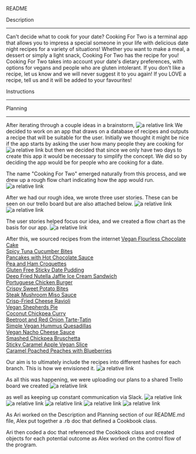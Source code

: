 README

Description
****************************
Can't decide what to cook for your date?
Cooking For Two is a terminal app that allows you to impress a special someone in your life with delicious date night recipes for a variety of situations! Whether you want to make a meal, a dessert or simply a light snack, Cooking For Two has the recipe for you!
Cooking For Two takes into account your date's dietary preferences, with options for vegans and people who are gluten intolerant.
If you don't like a recipe, let us know and we will never suggest it to you again! If you LOVE a recipe, tell us and it will be added to your favourites!



Instructions
****************************


Planning
****************************
After iterating through a couple ideas in a brainstorm,
![a relative link](docs/brainstorm.jpg)
We decided to work on an app that draws on a database of recipes and outputs a recipe that will be suitable for the user.
Initially we thought it might be nice if the app starts by asking the user how many people they are cooking for
![a relative link](docs/how_many_people.jpg)
but then we decided that since we only have two days to create this app it would be necessary to simplify the concept. We did so by deciding the app would be for people who are cooking for a date.

The name "Cooking For Two" emerged naturally from this process, and we drew up a rough flow chart indicating how the app would run.
![a relative link](docs/prelim_chart.jpg)

After we had our rough idea, we wrote three user stories. These can be seen on our trello board but are also attached below.
![a relative link](docs/user_stories_1.jpg)
![a relative link](docs/user_stories_2.jpg)

The user stories helped focus our idea, and we created a flow chart as the basis for our app.
![a relative link](docs/flow_chart.jpg)

After this, we sourced recipes from the internet
[Vegan Flourless Chocolate Cake](https://www.mydarlingvegan.com/vegan-flourless-chocolate-cake/)  
[Spicy Tuna Cucumber Bites](https://paleoleap.com/spicy-tuna-cucumber-bites/)  
[Pancakes with Hot Chocolate Sauce](https://www.delicious.com.au/recipes/pancakes-hot-chocolate-sauce/308b48fc-38e5-40ad-8de4-689309f80315?current_section=recipes)  
[Pea and Ham Croquettes](https://www.delicious.com.au/recipes/pea-ham-croquettes-fiery-aioli/37b88a9b-94a5-45fb-9b75-17f5c7459ef7?current_section=recipes&r=recipes/collections/70recipesforaromanticdatenightathome)  
[Gluten Free Sticky Date Pudding](https://www.stayathomemum.com.au/recipes/gluten-free-sticky-date-pudding/)  
[Deep Fried Nutella Jaffle Ice Cream Sandwich](https://www.delicious.com.au/recipes/deep-fried-nutella-jaffle-ice-cream-sandwich/9599620b-6b11-421a-8d41-2d02dbb0f04b)  
[Portuguese Chicken Burger](https://www.delicious.com.au/recipes/portuguese-chicken-burger/2e78ba2a-2ff8-41f8-9aa6-6bc2938bc481)  
[Crispy Sweet Potato Bites](https://www.delicious.com.au/recipes/crispy-sweet-potato-paleo-nachos/21bfb87e-899d-4dc8-914c-39cf0e32a345)  
[Steak Mushroom Miso Sauce](https://www.delicious.com.au/recipes/steak-mushroom-miso-sauce/55fdf112-af32-4e95-a13f-80b3220ed9e5?current_section=recipes)  
[Crisp-Fried Cheese Ravioli](https://www.delicious.com.au/recipes/crisp-fried-cheese-ravioli/2090fe76-9b7b-4095-89bc-8ea0d8b5c751?current_section=recipes)  
[Vegan Shepherds Pie](https://jessicainthekitchen.com/vegan-shepherds-pie-gluten-free/)  
[Coconut Chickpea Curry](https://jessicainthekitchen.com/coconut-chickpea-curry-recipe/)  
[Beetroot and Red Onion Tarte-Tatin](https://www.bbcgoodfood.com/recipes/beetroot-red-onion-tarte-tatin)  
[Simple Vegan Hummus Quesadillas](https://www.thissavoryvegan.com/simple-vegan-hummus-quesadillas/)  
[Vegan Nacho Cheese Sauce](https://happyhealthymama.com/vegan-nacho-cheese-sauce.html)  
[Smashed Chickpea Bruschetta](https://www.taste.com.au/recipes/smashed-chickpea-bruschetta/modwcwx4)  
[Sticky Caramel Apple Vegan Slice](https://www.taste.com.au/recipes/sticky-caramel-apple-vegan-slice/)  
[Caramel Poached Peaches with Blueberries](https://www.bbcgoodfood.com/recipes/2120/caramel-poached-peaches-with-blueberries)  

Our aim is to ultimately include the recipes into different hashes for each branch. This is how we envisioned it.
![a relative link](docs/hash_recipes.jpg)

As all this was happening, we were uploading our plans to a shared Trello board we created
![a relative link](docs/trello.jpg)

as well as keeping up constant communication via Slack.
![a relative link](docs/slack_1.jpg)
![a relative link](docs/slack_2.jpg)
![a relative link](docs/slack_3.jpg)
![a relative link](docs/slack_4.jpg)
![a relative link](docs/slack_5.jpg)

As Ari worked on the Description and Planning section of our README.md file, Alex put together a .rb doc that defined a Cookbook class.

Ari then coded a doc that referenced the Cookbook class and created objects for each potential outcome as Alex worked on the control flow of the program.